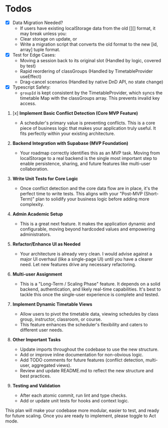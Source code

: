 # Todos

- [x] Data Migration Needed?
  - If users have existing localStorage data from the old [][] format, it may break unless you:
  - Clear storage on update, or
  - Write a migration script that converts the old format to the new [id, array] tuple format.
- [x] Test for Edge Cases:
  - Moving a session back to its original slot (Handled by logic, covered by test)
  - Rapid reordering of classGroups (Handled by TimetableProvider useEffect)
  - Drag-cancel scenarios (Handled by native DnD API, no state change)
- [x] Typescript Safety:
  - `groupId` is kept consistent by the TimetableProvider, which syncs the timetable Map with the classGroups array. This prevents invalid key access.

1. [x] **Implement Basic Conflict Detection (Core MVP Feature)**
    - A scheduler's primary value is preventing conflicts. This is a core piece of business logic that makes your application truly useful. It fits perfectly within your existing architecture.
2. **Backend Integration with Supabase (MVP Foundation)**
    - Your roadmap correctly identifies this as an MVP task. Moving from localStorage to a real backend is the single most important step to enable persistence, sharing, and future features like multi-user collaboration.
3. **Write Unit Tests for Core Logic**
    - Once conflict detection and the core data flow are in place, it's the perfect time to write tests. This aligns with your "Post-MVP (Short-Term)" plan to solidify your business logic before adding more complexity.
4. **Admin Academic Setup**
    - This is a great next feature. It makes the application dynamic and configurable, moving beyond hardcoded values and empowering administrators.
5. **Refactor/Enhance UI as Needed**
    - Your architecture is already very clean. I would advise against a major UI overhaul (like a single-page UI) until you have a clearer need. Let new features drive any necessary refactoring.
6. **Multi-user Assignment**
    - This is a "Long-Term / Scaling Phase" feature. It depends on a solid backend, authentication, and likely real-time capabilities. It's best to tackle this once the single-user experience is complete and tested.
7. **Implement Dynamic Timetable Views**
    - Allow users to pivot the timetable data, viewing schedules by class group, instructor, classroom, or course.
    - This feature enhances the scheduler's flexibility and caters to different user needs.

8. **Other Important Tasks**  
   - Update imports throughout the codebase to use the new structure.
   - Add or improve inline documentation for non-obvious logic.
   - Add TODO comments for future features (conflict detection, multi-user, aggregated views).
   - Review and update README.md to reflect the new structure and best practices.

9. **Testing and Validation**  
   - After each atomic commit, run lint and type checks.
   - Add or update unit tests for hooks and context logic.

This plan will make your codebase more modular, easier to test, and ready for future scaling. Once you are ready to implement, please toggle to Act mode.
